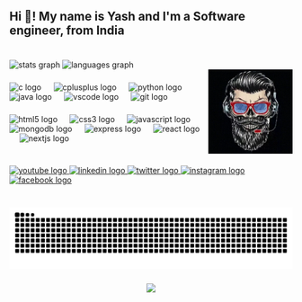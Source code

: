 <h2 align="left">Hi 👋! My name is Yash and I'm a Software engineer, from India</h2>

###

<br clear="both">

<div>
  <img src="https://github-readme-stats.vercel.app/api?username=Real-yash&hide_title=false&hide_rank=false&show_icons=true&include_all_commits=true&count_private=true&disable_animations=false&theme=dark&locale=en&hide_border=false" height="150" alt="stats graph"  />
  <img src="https://github-readme-stats.vercel.app/api/top-langs?username=Real-yash&locale=en&hide_title=false&layout=compact&card_width=320&langs_count=5&theme=dark&hide_border=false" height="150" alt="languages graph"  />
</div>

<img align="right" height="150" src="hyperyuva.webp" />

###

<div align="left">
  <img src="https://cdn.jsdelivr.net/gh/devicons/devicon/icons/c/c-original.svg" height="32" alt="c logo"  />
  <img width="14" />
  <img src="https://cdn.jsdelivr.net/gh/devicons/devicon/icons/cplusplus/cplusplus-original.svg" height="32" alt="cplusplus logo"  />
  <img width="14" />
  <img src="https://cdn.jsdelivr.net/gh/devicons/devicon/icons/python/python-original.svg" height="32" alt="python logo"  />
  <img width="14" />
  <img src="https://cdn.jsdelivr.net/gh/devicons/devicon/icons/java/java-original.svg" height="32" alt="java logo"  />
  <img width="14" />
  <img src="https://cdn.jsdelivr.net/gh/devicons/devicon/icons/vscode/vscode-original.svg" height="32" alt="vscode logo"  />
  <img width="14" />
  <img src="https://cdn.jsdelivr.net/gh/devicons/devicon/icons/git/git-original.svg" height="32" alt="git logo"  />
</div>

###

<div align="left">
  <img src="https://cdn.jsdelivr.net/gh/devicons/devicon/icons/html5/html5-original.svg" height="32" alt="html5 logo"  />
  <img width="14" />
  <img src="https://cdn.jsdelivr.net/gh/devicons/devicon/icons/css3/css3-original.svg" height="32" alt="css3 logo"  />
  <img width="14" />
  <img src="https://cdn.jsdelivr.net/gh/devicons/devicon/icons/javascript/javascript-original.svg" height="32" alt="javascript logo"  />
  <img width="14" />
  <img src="https://skillicons.dev/icons?i=mongodb" height="32" alt="mongodb logo"  />
  <img width="14" />
  <img src="https://skillicons.dev/icons?i=express" height="32" alt="express logo"  />
  <img width="14" />
  <img src="https://skillicons.dev/icons?i=react" height="32" alt="react logo"  />
  <img width="14" />
  <img src="https://cdn.jsdelivr.net/gh/devicons/devicon/icons/nextjs/nextjs-original.svg" height="32" alt="nextjs logo"  />
</div>

###

<br clear="both">

<div align="left">
  <a href="https://www.youtube.com/c/hyperyuva" target="_blank">
    <img src="https://img.shields.io/static/v1?message=Youtube&logo=youtube&label=&color=FF0000&logoColor=&labelColor=&style=flat" height="36" alt="youtube logo"  />
  </a>
  <a href="https://www.linkedin.com/in/-yashpatil/" target="_blank">
    <img src="https://img.shields.io/static/v1?message=LinkedIn&logo=linkedin&label=&color=0077B5&logoColor=white&labelColor=&style=flat" height="36" alt="linkedin logo"  />
  </a>
  <a href="https://x.com/Real_Yashh" target="_blank">
    <img src="https://img.shields.io/static/v1?message=Twitter&logo=twitter&label=&color=1DA1F2&logoColor=white&labelColor=&style=flat" height="36" alt="twitter logo"  />
  </a>
  <a href="https://www.instagram.com/heyy_yash/" target="_blank">
    <img src="https://img.shields.io/static/v1?message=Instagram&logo=instagram&label=&color=E4405F&logoColor=white&labelColor=&style=flat" height="36" alt="instagram logo"  />
  </a>
  <a href="https://www.facebook.com/RealYashh/" target="_blank">
    <img src="https://img.shields.io/static/v1?message=Facebook&logo=facebook&label=&color=1877F2&logoColor=white&labelColor=&style=flat" height="36" alt="facebook logo"  />
  </a>
</div>

###

<br clear="both">

<img src="https://raw.githubusercontent.com/Real-yash/Real-yash/output/snake.svg" alt="Snake animation" />

###

<div align="center">
  <img src="https://profile-counter.glitch.me/Real-yash/count.svg?"  />
</div>

###

